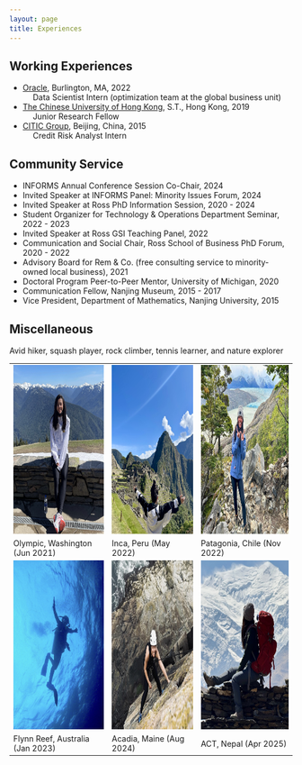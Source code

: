 ```yaml
---
layout: page
title: Experiences
---
```


## Working Experiences

- [Oracle](https://www.oracle.com/), Burlington, MA, 2022\
&emsp; Data Scientist Intern (optimization team at the global business unit)
- [The Chinese University of Hong Kong](https://www.cuhk.edu.hk/english/index.html), S.T., Hong Kong, 2019\
&emsp; Junior Research Fellow
- [CITIC Group](https://www.citicbank.com/), Beijing, China, 2015\
&emsp; Credit Risk Analyst Intern

## Community Service
- INFORMS Annual Conference Session Co-Chair, 2024
- Invited Speaker at INFORMS Panel: Minority Issues Forum, 2024
- Invited Speaker at Ross PhD Information Session, 2020 - 2024
- Student Organizer for Technology & Operations Department Seminar, 2022 - 2023
- Invited Speaker at Ross GSI Teaching Panel, 2022
- Communication and Social Chair, Ross School of Business PhD Forum, 2020 - 2022
- Advisory Board for Rem & Co. (free consulting service to minority-owned local business), 2021
- Doctoral Program Peer-to-Peer Mentor, University of Michigan, 2020
- Communication Fellow, Nanjing Museum, 2015 - 2017
- Vice President, Department of Mathematics, Nanjing University, 2015

## Miscellaneous
Avid hiker, squash player, rock climber, tennis learner, and nature explorer

<table style="border:hidden;">
  <tr>
    <td><img src="/public/hike00.jpg" width=280 height=300></td>
    <td><img src="/public/hike0.jpg" width=280 height=300></td>
    <td><img src="/public/hike1.jpeg" width=280 height=300></td>
  </tr>
    <tr>
    <td>Olympic, Washington (Jun 2021)</td>
    <td>Inca, Peru (May 2022)</td>
    <td>Patagonia, Chile (Nov 2022)</td>
  </tr>
    <tr>
    <td><img src="/public/hike5.jpg" width=280 height=300></td>
    <td><img src="/public/hike2.jpg" width = 280 height=300></td>
    <td><img src="/public/hike6.jpg" width=280 height=300></td>
  </tr>
    <tr>
    <td> Flynn Reef, Australia (Jan 2023) </td>
    <td> Acadia, Maine (Aug 2024) </td>
    <td>ACT, Nepal (Apr 2025)</td>
  </tr>
 </table>


